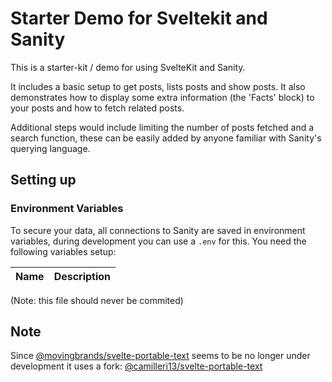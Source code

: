 # Starter Demo for Sveltekit and Sanity

This is a starter-kit / demo for using SvelteKit and Sanity.

It includes a basic setup to get posts, lists posts and show posts.
It also demonstrates how to display some extra information (the 'Facts' block) to your posts and how to fetch related posts.

Additional steps would include limiting the number of posts fetched and a search function, these can be easily added by anyone familiar with Sanity's querying language.

## Setting up

### Environment Variables

To secure your data, all connections to Sanity are saved in environment variables, during development you can use a `.env` for this. You need the following variables setup:

| Name | Description |
| ---- | ----------- |

(Note: this file should never be commited)

## Note

Since [@movingbrands/svelte-portable-text](https://github.com/movingbrands/svelte-portable-text) seems to be no longer under development it uses a fork: [@camilleri13/svelte-portable-text](https://github.com/jcamilleri13/svelte-portable-text)
